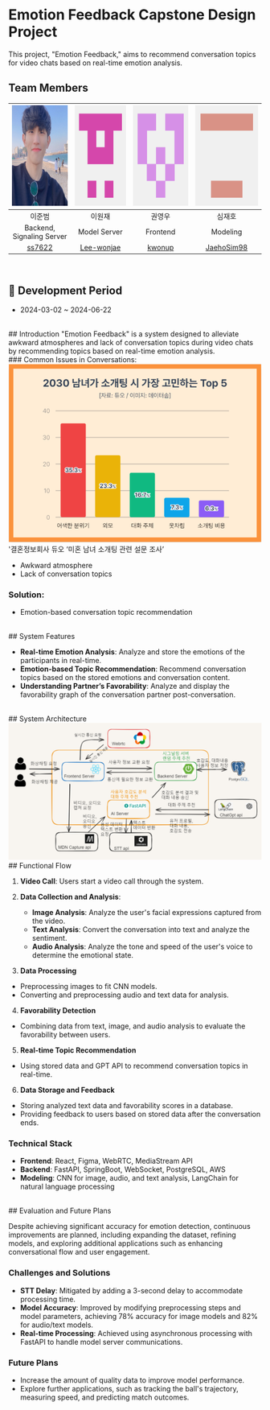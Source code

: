 # Emotion Feedback Capstone Design Project

This project, "Emotion Feedback," aims to recommend conversation topics for video chats based on real-time emotion analysis.
<br>
## Team Members

| <img src="https://github.com/Tave-13th-Project-Team-4-Fiurinee/.github/blob/main/profile/image/%EC%9D%B4%EC%A4%80%EB%B2%94.jpg" alt="이준범" width="200" height="200">  | <img src="https://github.com/Tave100Shot/.github/blob/master/profile/img/%EA%B9%83%ED%97%88%EB%B8%8C_%EB%B0%95%ED%98%84%EB%B9%88.png" alt="이원재" width="200" height="200"> | <img src="https://github.com/Tave100Shot/.github/blob/master/profile/img/%EA%B9%83%ED%97%88%EB%B8%8C_%EC%86%A1%EC%9C%A4%EC%A3%BC.png" alt="권영우" width="200" height="200"> | <img src="https://github.com/Tave100Shot/.github/blob/master/profile/img/%EA%B9%83%ED%97%88%EB%B8%8C_%EC%9D%B4%EC%9C%A0%EC%A7%84.png" alt="심재호" width="200" height="200"> |
|:---:|:---:|:---:|:---:|
| 이준범 | 이원재 | 권영우 | 심재호 |
| Backend, Signaling Server | Model Server | Frontend | Modeling |
| [ss7622](https://github.com/ss7622) | [Lee-wonjae](https://github.com/Lee-wonjae) | [kwonup](https://github.com/kwonup) | [JaehoSim98](https://github.com/JaehoSim98) |

<br/>

## 📅 Development Period
 - 2024-03-02 ~ 2024-06-22
<br>
## Introduction
"Emotion Feedback" is a system designed to alleviate awkward atmospheres and lack of conversation topics during video chats by recommending topics based on real-time emotion analysis.
<br>
### Common Issues in Conversations:
<img src="https://github.com/EmotionFeedback/.github/blob/main/imgs/%EC%84%A4%EB%AC%B8.png" alt="소개팅 설문조사">
'결혼정보회사 듀오 ‘미혼 남녀 소개팅 관련 설문 조사’  

- Awkward atmosphere
- Lack of conversation topics

### Solution:
- Emotion-based conversation topic recommendation
<br>
## System Features

- **Real-time Emotion Analysis**: Analyze and store the emotions of the participants in real-time.
- **Emotion-based Topic Recommendation**: Recommend conversation topics based on the stored emotions and conversation content.
- **Understanding Partner’s Favorability**: Analyze and display the favorability graph of the conversation partner post-conversation.
<br>
## System Architecture

<img src="https://github.com/EmotionFeedback/.github/blob/main/imgs/%EC%8A%A4%ED%81%AC%EB%A6%B0%EC%83%B7%202024-06-05%20202344.png" alt="시스템 아키텍쳐">
<br>
## Functional Flow

1. **Video Call**: Users start a video call through the system.

2. **Data Collection and Analysis**:
   - **Image Analysis**: Analyze the user's facial expressions captured from the video.
   - **Text Analysis**: Convert the conversation into text and analyze the sentiment.
   - **Audio Analysis**: Analyze the tone and speed of the user's voice to determine the emotional state.

3. **Data Processing**

- Preprocessing images to fit CNN models.
- Converting and preprocessing audio and text data for analysis.

4. **Favorability Detection**

- Combining data from text, image, and audio analysis to evaluate the favorability between users.

5. **Real-time Topic Recommendation**

- Using stored data and GPT API to recommend conversation topics in real-time.

6. **Data Storage and Feedback**

- Storing analyzed text data and favorability scores in a database.
- Providing feedback to users based on stored data after the conversation ends.

### Technical Stack

- **Frontend**: React, Figma, WebRTC, MediaStream API
- **Backend**: FastAPI, SpringBoot, WebSocket, PostgreSQL, AWS
- **Modeling**: CNN for image, audio, and text analysis, LangChain for natural language processing
<br>
## Evaluation and Future Plans

Despite achieving significant accuracy for emotion detection, continuous improvements are planned, including expanding the dataset, refining models, and exploring additional applications such as enhancing conversational flow and user engagement.

### Challenges and Solutions

- **STT Delay**: Mitigated by adding a 3-second delay to accommodate processing time.
- **Model Accuracy**: Improved by modifying preprocessing steps and model parameters, achieving 78% accuracy for image models and 82% for audio/text models.
- **Real-time Processing**: Achieved using asynchronous processing with FastAPI to handle model server communications.

### Future Plans

- Increase the amount of quality data to improve model performance.
- Explore further applications, such as tracking the ball's trajectory, measuring speed, and predicting match outcomes.
